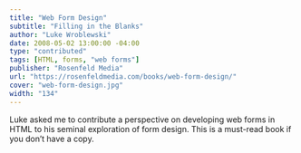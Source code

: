 ```yaml
---
title: "Web Form Design"
subtitle: "Filling in the Blanks"
author: "Luke Wroblewski"
date: 2008-05-02 13:00:00 -04:00
type: "contributed"
tags: [HTML, forms, "web forms"]
publisher: "Rosenfeld Media"
url: "https://rosenfeldmedia.com/books/web-form-design/"
cover: "web-form-design.jpg"
width: "134"
---
```


Luke asked me to contribute a perspective on developing web forms in HTML to his seminal exploration of form design. This is a must-read book if you don’t have a copy.
